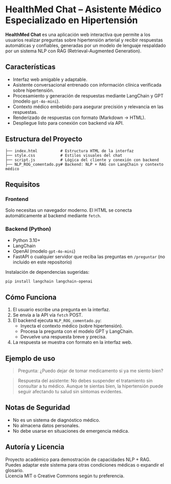 # HealthMed Chat – Asistente Médico Especializado en Hipertensión

**HealthMed Chat** es una aplicación web interactiva que permite a los usuarios realizar preguntas sobre hipertensión arterial y recibir respuestas automáticas y confiables, generadas por un modelo de lenguaje respaldado por un sistema NLP con RAG (Retrieval-Augmented Generation).

## Características

- Interfaz web amigable y adaptable.
- Asistente conversacional entrenado con información clínica verificada sobre hipertensión.
- Procesamiento y generación de respuestas mediante LangChain y GPT (modelo `gpt-4o-mini`).
- Contexto médico embebido para asegurar precisión y relevancia en las respuestas.
- Renderizado de respuestas con formato (Markdown → HTML).
- Despliegue listo para conexión con backend vía API.

## Estructura del Proyecto

```
├── index.html          # Estructura HTML de la interfaz
├── style.css           # Estilos visuales del chat
├── script.js           # Lógica del cliente y conexión con backend
├── NLP_ROG_comentado.py# Backend: NLP + RAG con LangChain y contexto médico
```

## Requisitos

### Frontend
Solo necesitas un navegador moderno. El HTML se conecta automáticamente al backend mediante `fetch`.

### Backend (Python)

- Python 3.10+
- LangChain
- OpenAI (modelo `gpt-4o-mini`)
- FastAPI o cualquier servidor que reciba las preguntas en `/preguntar` (no incluido en este repositorio)

Instalación de dependencias sugeridas:

```bash
pip install langchain langchain-openai
```

## Cómo Funciona

1. El usuario escribe una pregunta en la interfaz.
2. Se envía a la API vía `fetch` POST.
3. El backend ejecuta `NLP_ROG_comentado.py`:
   - Inyecta el contexto médico (sobre hipertensión).
   - Procesa la pregunta con el modelo GPT y LangChain.
   - Devuelve una respuesta breve y precisa.
4. La respuesta se muestra con formato en la interfaz web.

## Ejemplo de uso

> Pregunta: ¿Puedo dejar de tomar medicamento si ya me siento bien?

> Respuesta del asistente: No debes suspender el tratamiento sin consultar a tu médico. Aunque te sientas bien, la hipertensión puede seguir afectando tu salud sin síntomas evidentes.

## Notas de Seguridad

- No es un sistema de diagnóstico médico.
- No almacena datos personales.
- No debe usarse en situaciones de emergencia médica.

## Autoría y Licencia

Proyecto académico para demostración de capacidades NLP + RAG.  
Puedes adaptar este sistema para otras condiciones médicas o expandir el glosario.  
Licencia MIT o Creative Commons según tu preferencia.
